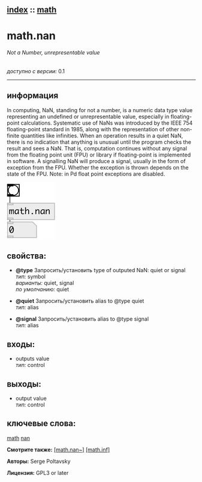 [index](index.html) :: [math](category_math.html)
---

# math.nan

###### Not a Number, unrepresentable value

*доступно с версии:* 0.1

---


## информация
In computing, NaN, standing for not a number, is a numeric data type value representing an undefined or unrepresentable value, especially in floating-point calculations. Systematic use of NaNs was introduced by the IEEE 754 floating-point standard in 1985, along with the representation of other non-finite quantities like infinities. When an operation results in a quiet NaN, there is no indication that anything is unusual until the program checks the result and sees a NaN. That is, computation continues without any signal from the floating point unit (FPU) or library if floating-point is implemented in software. A signalling NaN will produce a signal, usually in the form of exception from the FPU. Whether the exception is thrown depends on the state of the FPU. Note: in Pd float point exceptions are disabled.


[![example](../examples/img/math.nan.jpg)](../examples/pd/math.nan.pd)







## свойства:

* **@type** 
Запросить/установить type of outputed NaN: quiet or signal<br>
_тип:_ symbol<br>
_варианты:_ quiet, signal<br>
_по умолчанию:_ quiet<br>

* **@quiet** 
Запросить/установить alias to @type quiet<br>
_тип:_ alias<br>

* **@signal** 
Запросить/установить alias to @type signal<br>
_тип:_ alias<br>



## входы:

* outputs value<br>
_тип:_ control



## выходы:

* output value<br>
_тип:_ control



## ключевые слова:

[math](keywords/math.html)
[nan](keywords/nan.html)



**Смотрите также:**
[\[math.nan~\]](math.nan~.html)
[\[math.inf\]](math.inf.html)




**Авторы:** Serge Poltavsky




**Лицензия:** GPL3 or later





